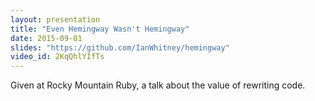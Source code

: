 ```yaml
---
layout: presentation
title: "Even Hemingway Wasn't Hemingway"
date: 2015-09-01
slides: "https://github.com/IanWhitney/hemingway"
video_id: 2KqQhlYIfTs
---
```


Given at Rocky Mountain Ruby, a talk about the value of rewriting code.
